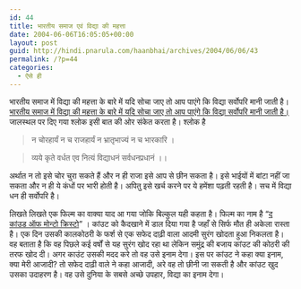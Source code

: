```yaml
---
id: 44
title: भारतीय समाज एवं विद्या की महत्ता
date: 2004-06-06T16:05:05+00:00
layout: post
guid: http://hindi.pnarula.com/haanbhai/archives/2004/06/06/43
permalink: /?p=44
categories:
  - ऐसे ही
---
```

भारतीय समाज में विद्या की महत्ता के बारे में यदि सोचा जाए तो आप पाएंगे कि विद्या सर्वोपरि मानी जाती है। [भारतीय समाज में विद्या की महत्ता के बारे में यदि सोचा जाए तो आप पाएंगे कि विद्या सर्वोपरि मानी जाती है।](http://sanskrit.gde.to/) जालस्थल पर दिए गया श्लोक इसी बात की ओर संकेत करता है। श्लोक है

> न चोरहार्यं न च राजहार्यं न भ्रातृभाज्यं न च भारकारि ।
  
> व्यये कृते वर्धत एव नित्यं विद्याधनं सर्वधनप्रधानं ।।

अर्थात न तो इसे चोर चुरा सकते हैं और न ही राजा इसे आप से छीन सकता है। इसे भाईयों में बांटा नहीं जा सकता और न ही ये कंधों पर भारी होती है। अपितु इसे खर्च करने पर ये हमेंशा पढ़ती रहती है। सच में विद्या धन ही सर्वोपरि है।

लिखते लिखते एक फिल्म का वाक्या याद आ गया जोकि बिल्कुल यही कहता है। फिल्म का नाम है &#8220;[द कांउड ऑफ मोन्टो क्रिस्टो](http://imdb.com/title/tt0245844/)&#8221; । कांउट को कैदखाने में डाल दिया गया है जहाँ से सिर्फ मौत ही अकेला रास्ता है। एक दिन उसकी कालकोठरी के फर्श से एक सफेद दाढ़ी वाला आदमी सुरंग खोदता हुआ निकलता है। वह बताता है कि वह पिछले कई वर्षों से यह सुरंग खोद रहा था लेकिन समुंद्र की बजाय कांउट की कोठरी की तरफ खोद दी। अगर काउंट उसकी मदद करे तो वह उसे इनाम देगा। इस पर कांउट ने कहा क्या इनाम, क्या मेरी आजादी? तो सफेद दाढ़ी वाले ने कहा आजादी, अरे वह तो छीनी जा सकती है और कांउट खुद उसका उदाहरण है। वह उसे दुनिया के सबसे अच्छे उपहार, विद्या का इनाम देगा।
